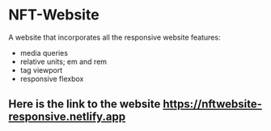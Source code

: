 # NFT-Website
A website that incorporates all the responsive website features:
- media queries
- relative units; em and rem
- <meta> tag viewport
- responsive flexbox 
## Here is the link to the website https://nftwebsite-responsive.netlify.app
